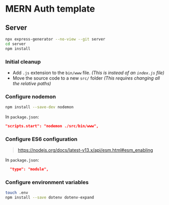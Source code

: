 # MERN Auth template

## Server

```sh
npx express-generator --no-view --git server
cd server
npm install
```

### Initial cleanup

- Add `.js` extension to the `bin/www` file. *(This is instead of an `index.js` file)*  
- Move the source code to a new `src/` folder *(This requires changing all the relative paths)*

### Configure nodemon

```sh
npm install --save-dev nodemon
```

In `package.json`:

```json
"scripts.start": "nodemon ./src/bin/www",
```

### Configure ES6 configuration

> <https://nodejs.org/docs/latest-v13.x/api/esm.html#esm_enabling>

In `package.json`:

```json
  "type": "module",
```

### Configure environment variables

```sh
touch .env
npm install --save dotenv dotenv-expand
```
